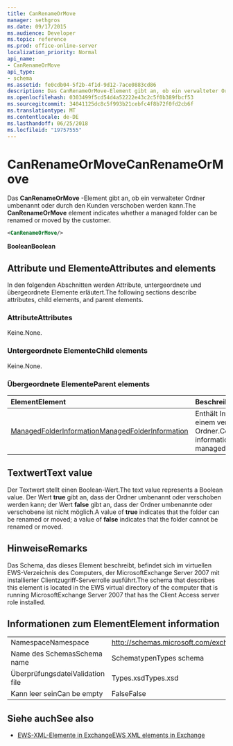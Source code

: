 ```yaml
---
title: CanRenameOrMove
manager: sethgros
ms.date: 09/17/2015
ms.audience: Developer
ms.topic: reference
ms.prod: office-online-server
localization_priority: Normal
api_name:
- CanRenameOrMove
api_type:
- schema
ms.assetid: fe0cdb04-5f2b-4f1d-9d12-7ace0883cd86
description: Das CanRenameOrMove-Element gibt an, ob ein verwalteter Ordner umbenannt oder durch den Kunden verschoben werden kann.
ms.openlocfilehash: 0303499f5cd54d4a52222e43c2c5f0b389fbcf53
ms.sourcegitcommit: 34041125dc8c5f993b21cebfc4f8b72f0fd2cb6f
ms.translationtype: MT
ms.contentlocale: de-DE
ms.lasthandoff: 06/25/2018
ms.locfileid: "19757555"
---
```

# <a name="canrenameormove"></a><span data-ttu-id="acd63-103">CanRenameOrMove</span><span class="sxs-lookup"><span data-stu-id="acd63-103">CanRenameOrMove</span></span>

<span data-ttu-id="acd63-104">Das **CanRenameOrMove** -Element gibt an, ob ein verwalteter Ordner umbenannt oder durch den Kunden verschoben werden kann.</span><span class="sxs-lookup"><span data-stu-id="acd63-104">The **CanRenameOrMove** element indicates whether a managed folder can be renamed or moved by the customer.</span></span> 
  
```xml
<CanRenameOrMove/>
```

 <span data-ttu-id="acd63-105">**Boolean**</span><span class="sxs-lookup"><span data-stu-id="acd63-105">**Boolean**</span></span>
## <a name="attributes-and-elements"></a><span data-ttu-id="acd63-106">Attribute und Elemente</span><span class="sxs-lookup"><span data-stu-id="acd63-106">Attributes and elements</span></span>

<span data-ttu-id="acd63-107">In den folgenden Abschnitten werden Attribute, untergeordnete und übergeordnete Elemente erläutert.</span><span class="sxs-lookup"><span data-stu-id="acd63-107">The following sections describe attributes, child elements, and parent elements.</span></span>
  
### <a name="attributes"></a><span data-ttu-id="acd63-108">Attribute</span><span class="sxs-lookup"><span data-stu-id="acd63-108">Attributes</span></span>

<span data-ttu-id="acd63-109">Keine.</span><span class="sxs-lookup"><span data-stu-id="acd63-109">None.</span></span>
  
### <a name="child-elements"></a><span data-ttu-id="acd63-110">Untergeordnete Elemente</span><span class="sxs-lookup"><span data-stu-id="acd63-110">Child elements</span></span>

<span data-ttu-id="acd63-111">Keine.</span><span class="sxs-lookup"><span data-stu-id="acd63-111">None.</span></span>
  
### <a name="parent-elements"></a><span data-ttu-id="acd63-112">Übergeordnete Elemente</span><span class="sxs-lookup"><span data-stu-id="acd63-112">Parent elements</span></span>

|<span data-ttu-id="acd63-113">**Element**</span><span class="sxs-lookup"><span data-stu-id="acd63-113">**Element**</span></span>|<span data-ttu-id="acd63-114">**Beschreibung**</span><span class="sxs-lookup"><span data-stu-id="acd63-114">**Description**</span></span>|
|:-----|:-----|
|[<span data-ttu-id="acd63-115">ManagedFolderInformation</span><span class="sxs-lookup"><span data-stu-id="acd63-115">ManagedFolderInformation</span></span>](managedfolderinformation.md) <br/> |<span data-ttu-id="acd63-116">Enthält Informationen zu einem verwalteten Ordner.</span><span class="sxs-lookup"><span data-stu-id="acd63-116">Contains information about a managed folder.</span></span>  <br/> |
   
## <a name="text-value"></a><span data-ttu-id="acd63-117">Textwert</span><span class="sxs-lookup"><span data-stu-id="acd63-117">Text value</span></span>

<span data-ttu-id="acd63-118">Der Textwert stellt einen Boolean-Wert.</span><span class="sxs-lookup"><span data-stu-id="acd63-118">The text value represents a Boolean value.</span></span> <span data-ttu-id="acd63-119">Der Wert **true** gibt an, dass der Ordner umbenannt oder verschoben werden kann; der Wert **false** gibt an, dass der Ordner umbenannte oder verschobene ist nicht möglich.</span><span class="sxs-lookup"><span data-stu-id="acd63-119">A value of **true** indicates that the folder can be renamed or moved; a value of **false** indicates that the folder cannot be renamed or moved.</span></span> 
  
## <a name="remarks"></a><span data-ttu-id="acd63-120">Hinweise</span><span class="sxs-lookup"><span data-stu-id="acd63-120">Remarks</span></span>

<span data-ttu-id="acd63-121">Das Schema, das dieses Element beschreibt, befindet sich im virtuellen EWS-Verzeichnis des Computers, der MicrosoftExchange Server 2007 mit installierter Clientzugriff-Serverrolle ausführt.</span><span class="sxs-lookup"><span data-stu-id="acd63-121">The schema that describes this element is located in the EWS virtual directory of the computer that is running MicrosoftExchange Server 2007 that has the Client Access server role installed.</span></span>
  
## <a name="element-information"></a><span data-ttu-id="acd63-122">Informationen zum Element</span><span class="sxs-lookup"><span data-stu-id="acd63-122">Element information</span></span>

|||
|:-----|:-----|
|<span data-ttu-id="acd63-123">Namespace</span><span class="sxs-lookup"><span data-stu-id="acd63-123">Namespace</span></span>  <br/> |http://schemas.microsoft.com/exchange/services/2006/types  <br/> |
|<span data-ttu-id="acd63-124">Name des Schemas</span><span class="sxs-lookup"><span data-stu-id="acd63-124">Schema name</span></span>  <br/> |<span data-ttu-id="acd63-125">Schematypen</span><span class="sxs-lookup"><span data-stu-id="acd63-125">Types schema</span></span>  <br/> |
|<span data-ttu-id="acd63-126">Überprüfungsdatei</span><span class="sxs-lookup"><span data-stu-id="acd63-126">Validation file</span></span>  <br/> |<span data-ttu-id="acd63-127">Types.xsd</span><span class="sxs-lookup"><span data-stu-id="acd63-127">Types.xsd</span></span>  <br/> |
|<span data-ttu-id="acd63-128">Kann leer sein</span><span class="sxs-lookup"><span data-stu-id="acd63-128">Can be empty</span></span>  <br/> |<span data-ttu-id="acd63-129">False</span><span class="sxs-lookup"><span data-stu-id="acd63-129">False</span></span>  <br/> |
   
## <a name="see-also"></a><span data-ttu-id="acd63-130">Siehe auch</span><span class="sxs-lookup"><span data-stu-id="acd63-130">See also</span></span>



- [<span data-ttu-id="acd63-131">EWS-XML-Elemente in Exchange</span><span class="sxs-lookup"><span data-stu-id="acd63-131">EWS XML elements in Exchange</span></span>](ews-xml-elements-in-exchange.md)


